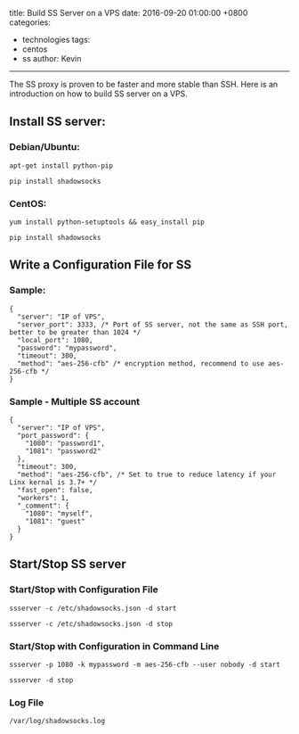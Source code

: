 title: Build SS Server on a VPS
date: 2016-09-20 01:00:00 +0800
categories:
 - technologies
tags:
 - centos
 - ss
author: Kevin
---

The SS proxy is proven to be faster and more stable than SSH. Here is an introduction on how to build SS server on a VPS.

<!-- more -->

## Install SS server:

### Debian/Ubuntu:

    apt-get install python-pip
    
    pip install shadowsocks
    
### CentOS:

    yum install python-setuptools && easy_install pip
    
    pip install shadowsocks
    
## Write a Configuration File for SS

### Sample:

    { 
      "server": "IP of VPS", 
      "server_port": 3333, /* Port of SS server, not the same as SSH port, better to be greater than 1024 */
      "local_port": 1080, 
      "password": "mypassword",
      "timeout": 300, 
      "method": "aes-256-cfb" /* encryption method, recommend to use aes-256-cfb */
    }

### Sample - Multiple SS account

    {  
      "server": "IP of VPS",
      "port_password": {  
        "1080": "password1",
        "1081": "password2"
      },
      "timeout": 300,
      "method": "aes-256-cfb", /* Set to true to reduce latency if your Linx kernal is 3.7+ */
      "fast_open": false,
      "workers": 1,
      "_comment": {  
        "1080": "myself",
        "1081": "guest"
      }
    }

    
## Start/Stop SS server

### Start/Stop with Configuration File

    ssserver -c /etc/shadowsocks.json -d start
    
    ssserver -c /etc/shadowsocks.json -d stop
    
### Start/Stop with Configuration in Command Line

    ssserver -p 1080 -k mypassword -m aes-256-cfb --user nobody -d start
    
    ssserver -d stop

### Log File

    /var/log/shadowsocks.log   
    
  

